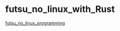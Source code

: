 # futsu_no_linux_with_Rust

[futsu_no_linux_programming](https://www.sbcr.jp/products/4797386479.html)
